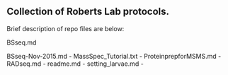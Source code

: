 ## Collection of Roberts Lab protocols.

Brief description of repo files are below:

BSseq.md

BSseq-Nov-2015.md - 
MassSpec_Tutorial.txt - 
ProteinprepforMSMS.md - 
RADseq.md -
readme.md -
setting_larvae.md -
